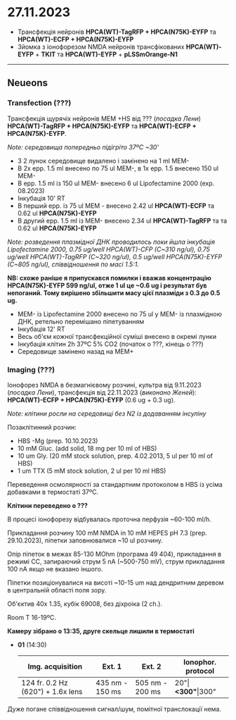 27.11.2023
=========
- Трансфекція нейронів __HPCA(WT)-TagRFP + HPCA(N75K)-EYFP__ та __HPCA(WT)-ECFP + HPCA(N75K)-EYFP__
- Зйомка з іонофорезом NMDA нейронів трансфікованих __HPCA(WT)-EYFP__ + __TKIT__ та __HPCA(WT)-EYFP__ + __pLSSmOrange-N1__

---

## Neueons
### Transfection (???)
Трансфекція щурячіх нейронів MEM +HS від ??? (_посадка Лени_) __HPCA(WT)-TagRFP + HPCA(N75K)-EYFP__ та __HPCA(WT)-ECFP + HPCA(N75K)-EYFP__.

_Note: середовища попередньо підігріто 37ºC ~30'_

- З 2 лунок  середовище видалено і замінено на 1 ml MEM-
- В 2x epp. 1.5 ml внесено по 75 ul MEM-, в 1x epp. 1.5 внесено 150 ul MEM-
- В epp. 1.5 ml із 150 ul MEM- внесено 6 ul Lipofectamine 2000 (exp. 08.2023)
- Інкубація 10' RT
- В перший epp. із 75 ul MEM - внесено 2.42 ul  __HPCA(WT)-ECFP__ та 0.62 ul __HPCA(N75K)-EYFP__
- В другий epp. 1.5 ml із MEM- внесено 2.34 ul __HPCA(WT)-TagRFP__ та та 0.62 ul __HPCA(N75K)-EYFP__

_Note: розведення плазмідної ДНК проводилось поки йшла інкубація Lipofectamine 2000, 0.75 ug/well HPCA(WT)-CFP (C~310 ng/ul), 0.75 ug/well HPCA(WT)-TagRFP (C~320 ng/ul), 0.5 ug/well HPCA(N75K)-EYFP (C~805 ng/ul), співвідношення по маcі 1.5:1._

__NB: схоже раніше я припускався помилки і вважав концентрацію HPCA(N75K)-EYFP 599 ng/ul, отже 1 ul це ~0.6 ug і результат був непоганий. Тому вирішено збільшити масу цієї плазміди з 0.3 до 0.5 ug.__

- MEM- із Lipofectamine 2000 внесено по 75 ul  у MEM- із плазмідною ДНК, ретельно перемішано піпетуванням
- Інкубація 12' RT
- Весь об'єм кожної трансфекційної суміші внесено в окремі лунки
- Інкубація клітин 2h 37ºC 5% CO2 (початок о ???, кінець о ???)
- Середовище замінено назад на MEM+

### Imaging (???)
Іонофорез NMDA в безмагнієвому розчині, культра від 9.11.2023 (_посадка Лени_), трансфекція  від 22.11.2023 (_виконано Женей_): __HPCA(WT)-ECFP + HPCA(N75K)-EYFP__ (0.6 ug + 0.3 ug).

_Note: клітини росли на середовищі без N2 із додаванням інсуліну_

Позаклітинний розчин:
- HBS -Mg  (prep. 10.10.2023)
- 10 mM Gluc. (add solid, 18 mg per 10 ml of HBS)
- 10 um Gly. (20 mM stock solution, prep. 4.02.2013, 5 ul per 10 ml of HBS)
- 1 um TTX (5 mM stock solution, 2 ul per 10 ml HBS)

Переведення осмолярності за стандартним протоколом в HBS із усіма добавками в термостаті 37ºC.

__Клітини переведено о ???__

В процесі іонофорезу відбувалась проточна перфузія ~60-100 ml/h.

Прикладання розчину 100 mM NMDA in 10 mM HEPES pH 7.3 (prep. 29.10.2023), піпетки заповнювалися ~10 ul розчину.

Опір піпеток в межах 85-130 MOhm (програма 49 404), прикладання в режимі CC, запираючий струм 5 nA  (~500-750 mV), струм прикладання 100 nA якщо не вказано іншого.

Піпетки позиціонувалися на висоті ~10-15 um над дендритним деревом в центральній області поля зору.

Об'єктив 40x 1.35,  кубік 69008, без діхроіка (2 ch.).

Room T 16-19ºC.

__Камеру зібрано о 13:35, друге скельце лишили в термостаті__

- __01__ (14:30)
  
   | Img. acquisition                  | Ext. 1          | Ext. 2          | Ionophor. protocol   |
   | --------------------------------- | --------------- | --------------- | -------------------- |
   | 124 fr. 0.2 Hz (620") + 1.6x lens | 435 nm - 150 ms | 505 nm - 200 ms | 20"\|__<300"__\|300" |

Дуже погане співвідношення сигнал/шум, помітної транслокації нема.